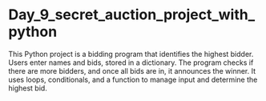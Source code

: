# Day_9_secret_auction_project_with_python
This Python project is a bidding program that identifies the highest bidder. Users enter names and bids, stored in a dictionary. The program checks if there are more bidders, and once all bids are in, it announces the winner. It uses loops, conditionals, and a function to manage input and determine the highest bid.
